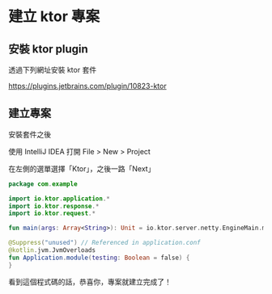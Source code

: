 # 建立 ktor 專案

## 安裝 ktor plugin

透過下列網址安裝 ktor 套件

https://plugins.jetbrains.com/plugin/10823-ktor

## 建立專案

安裝套件之後

使用 IntelliJ IDEA 打開 File > New > Project

在左側的選單選擇「Ktor」，之後一路「Next」

```kotlin
package com.example

import io.ktor.application.*
import io.ktor.response.*
import io.ktor.request.*

fun main(args: Array<String>): Unit = io.ktor.server.netty.EngineMain.main(args)

@Suppress("unused") // Referenced in application.conf
@kotlin.jvm.JvmOverloads
fun Application.module(testing: Boolean = false) {
}


```

看到這個程式碼的話，恭喜你，專案就建立完成了！

